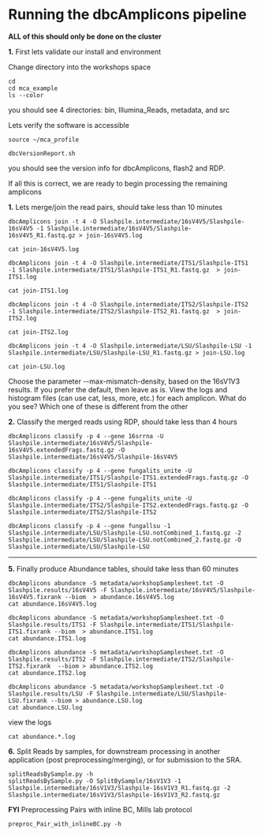 Running the dbcAmplicons pipeline
===============================================

**ALL of this should only be done on the cluster**

**1\.** First lets validate our install and environment

Change directory into the workshops space

	cd
	cd mca_example
	ls --color

you should see 4 directories: bin, Illumina_Reads, metadata, and src

Lets verify the software is accessible

	source ~/mca_profile

	dbcVersionReport.sh

you should see the version info for dbcAmplicons, flash2 and RDP.

If all this is correct, we are ready to begin processing the remaining amplicons

**1\.** Lets merge/join the read pairs, should take less than 10 minutes

	dbcAmplicons join -t 4 -O Slashpile.intermediate/16sV4V5/Slashpile-16sV4V5 -1 Slashpile.intermediate/16sV4V5/Slashpile-16sV4V5_R1.fastq.gz > join-16sV4V5.log

	cat join-16sV4V5.log

	dbcAmplicons join -t 4 -O Slashpile.intermediate/ITS1/Slashpile-ITS1 -1 Slashpile.intermediate/ITS1/Slashpile-ITS1_R1.fastq.gz  > join-ITS1.log

	cat join-ITS1.log

	dbcAmplicons join -t 4 -O Slashpile.intermediate/ITS2/Slashpile-ITS2 -1 Slashpile.intermediate/ITS2/Slashpile-ITS2_R1.fastq.gz  > join-ITS2.log

	cat join-ITS2.log

	dbcAmplicons join -t 4 -O Slashpile.intermediate/LSU/Slashpile-LSU -1 Slashpile.intermediate/LSU/Slashpile-LSU_R1.fastq.gz > join-LSU.log

	cat join-LSU.log

Choose the parameter --max-mismatch-density, based on the 16sV1V3 results. If you prefer the default, then leave as is. View the logs and histogram files (can use cat, less, more, etc.) for each amplicon. What do you see? Which one of these is different from the other

**2\.** Classify the merged reads using RDP, should take less than 4 hours

	dbcAmplicons classify -p 4 --gene 16srrna -U Slashpile.intermediate/16sV4V5/Slashpile-16sV4V5.extendedFrags.fastq.gz -O Slashpile.intermediate/16sV4V5/Slashpile-16sV4V5

	dbcAmplicons classify -p 4 --gene fungalits_unite -U Slashpile.intermediate/ITS1/Slashpile-ITS1.extendedFrags.fastq.gz -O Slashpile.intermediate/ITS1/Slashpile-ITS1

	dbcAmplicons classify -p 4 --gene fungalits_unite -U Slashpile.intermediate/ITS2/Slashpile-ITS2.extendedFrags.fastq.gz -O Slashpile.intermediate/ITS2/Slashpile-ITS2

	dbcAmplicons classify -p 4 --gene fungallsu -1 Slashpile.intermediate/LSU/Slashpile-LSU.notCombined_1.fastq.gz -2 Slashpile.intermediate/LSU/Slashpile-LSU.notCombined_2.fastq.gz -O Slashpile.intermediate/LSU/Slashpile-LSU

---

**5\.** Finally produce Abundance tables, should take less than 60 minutes

	dbcAmplicons abundance -S metadata/workshopSamplesheet.txt -O Slashpile.results/16sV4V5 -F Slashpile.intermediate/16sV4V5/Slashpile-16sV4V5.fixrank --biom  > abundance.16sV4V5.log
	cat abundance.16sV4V5.log

	dbcAmplicons abundance -S metadata/workshopSamplesheet.txt -O Slashpile.results/ITS1 -F Slashpile.intermediate/ITS1/Slashpile-ITS1.fixrank --biom  > abundance.ITS1.log
	cat abundance.ITS1.log

	dbcAmplicons abundance -S metadata/workshopSamplesheet.txt -O Slashpile.results/ITS2 -F Slashpile.intermediate/ITS2/Slashpile-ITS2.fixrank  --biom > abundance.ITS2.log
	cat abundance.ITS2.log

	dbcAmplicons abundance -S metadata/workshopSamplesheet.txt -O Slashpile.results/LSU -F Slashpile.intermediate/LSU/Slashpile-LSU.fixrank --biom > abundance.LSU.log
	cat abundance.LSU.log

view the logs

	cat abundance.*.log


**6\.** Split Reads by samples, for downstream processing in another application (post preprocessing/merging), or for submission to the SRA.

	splitReadsBySample.py -h
	splitReadsBySample.py -O SplitBySample/16sV1V3 -1 Slashpile.intermediate/16sV1V3/Slashpile-16sV1V3_R1.fastq.gz -2 Slashpile.intermediate/16sV1V3/Slashpile-16sV1V3_R2.fastq.gz

**FYI** Preprocessing Pairs with inline BC, Mills lab protocol

	preproc_Pair_with_inlineBC.py -h
